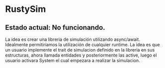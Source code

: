 # RustySim

## Estado actual: No funcionando.

La idea es crear una libreria de simulación utilizando async/await.
Idealmente permitiriamos la utilización de cualquier runtime.
La idea es que un usuario implemente el trait de simulacion definido en la libreria en sus estructuras, ahora llamada entidades
y posteriormente las active, luego el usuario activara System el cual empezara a realizar la simulacion.


